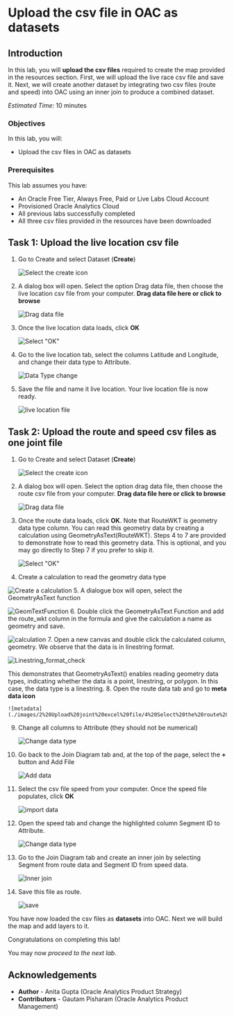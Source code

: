 # Upload the csv file in OAC as datasets

## Introduction

In this lab, you will **upload the csv files** required to create the map provided in the resources section. First, we will upload the live race csv file and save it. Next, we will create another dataset by integrating two csv files (route and speed) into OAC using an inner join to produce a combined dataset.

_Estimated Time:_ 10 minutes

### Objectives

In this lab, you will:

- Upload the csv files in OAC as datasets

### Prerequisites

This lab assumes you have:

- An Oracle Free Tier, Always Free, Paid or Live Labs Cloud Account
- Provisioned Oracle Analytics Cloud
- All previous labs successfully completed
- All three csv files provided in the resources have been downloaded

## Task 1: Upload the live location csv file

1. Go to Create and select Dataset (**Create**)

    ![Select the create icon](./images/1%20Create%20Dataset.jpg)

2. A dialog box will open. Select the option Drag data file, then choose the live location csv file from your computer. **Drag data file here or click to browse**

    ![Drag data file](./images/2.%20Drag%20Data%20set%20.jpg)

3. Once the live location data loads, click **OK**

    ![Select "OK"](./images/3%20Upload%20Click%20OK.jpg)

4. Go to the live location tab, select the columns Latitude and Longitude, and change their data type to Attribute.

    ![Data Type change](./images/4%20Change%20Data%20Type%20to%20Attribute.jpg)

5. Save the file and name it live location. Your live location file is now ready.

    ![live location file](./images/5%20Save%20the%20file.jpg)

## Task 2: Upload the route and speed csv files as one joint file

1. Go to Create and select Dataset (**Create**)

    ![Select the create icon](./images/1%20Create%20Dataset.jpg)

2. A dialog box will open. Select the option drag data file, then choose the route csv file from your computer. **Drag data file here or click to browse**

    ![Drag data file](./images/2.%20Drag%20Data%20set%20.jpg)

3. Once the route data loads, click **OK**. Note that RouteWKT is geometry data type column. You can read this geometry data by creating a calculation using GeometryAsText(RouteWKT). Steps 4 to 7 are provided to demonstrate how to read this geometry data. This is optional, and you may go directly to Step 7 if you prefer to skip it.

    ![Select "OK"](./images/2%20Upload%20joint%20excel%20file/3%20Select%20the%20route%20data%20set%20and%20name%20it%20route.png)

4. Create a calculation to read the geometry data type

  ![Create a calculation](./images/2%20Upload%20joint%20excel%20file/Create%20Calculation.png)
5. A dialogue box will open, select the GeometryAsText function

  ![GeomTextFunction](./images/2%20Upload%20joint%20excel%20file/GeomText%20Function.png)
6. Double click the GeometryAsText Function and add the route_wkt column in the formula and give the calculation a name as geometry and save.

  ![calculation](./images/2%20Upload%20joint%20excel%20file/write%20formula.png)
7. Open a new canvas and double click the calculated column, geometry. We observe that the data is in linestring format.

  ![Linestring_format_check](./images/2%20Upload%20joint%20excel%20file/linestring_format_check.png)

This demonstrates that GeometryAsText() enables reading geometry data types, indicating whether the data is a point, linestring, or polygon. In this case, the data type is a linestring.
8. Open the route data tab and go to **meta data icon**

    ![metadata](./images/2%20Upload%20joint%20excel%20file/4%20Select%20the%20route%20and%20go%20to%20meta%20data.png)

9. Change all columns to Attribute (they should not be numerical)

    ![Change data type](./images/2%20Upload%20joint%20excel%20file/5%20Select%20all%20the%20highlighted%20columns%20and%20change%20the%20property%20to%20Attribute%20from%20numeric.gif)

10. Go back to the Join Diagram tab and, at the top of the page, select the **+** button and Add File

    ![Add data](./images/2%20Upload%20joint%20excel%20file/6%20Go%20back%20to%20join%20diagram%20tab%20and%20add%20File%20.jpg)

11. Select the csv file speed from your computer. Once the speed file populates, click **OK**

    ![import data](./images/2%20Upload%20joint%20excel%20file/7%20Add%20speed%20file%20and%20click%20ok.png)

12. Open the speed tab and change the highlighted column Segment ID to Attribute.

    ![Change data type](./images/2%20Upload%20joint%20excel%20file/8%20Speed%20Tab%20and%20change%20the%20data%20type.jpg)

13. Go to the Join Diagram tab and create an inner join by selecting Segment from route data and Segment ID from speed data.

    ![Inner join](./images/2%20Upload%20joint%20excel%20file/9%20Inner%20Join.gif)

14. Save this file as route.

    ![save](./images/2%20Upload%20joint%20excel%20file/10%20Save%20the%20file.jpg)

You have now loaded the csv files as **datasets** into OAC.
Next we will build the map and add layers to it.

Congratulations on completing this lab!

You may now _proceed to the next lab_.

## **Acknowledgements**

- **Author** - Anita Gupta (Oracle Analytics Product Strategy)
- **Contributors** - Gautam Pisharam (Oracle Analytics Product Management)
